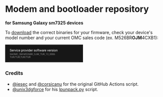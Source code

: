 # Modem and bootloader repository
**for Samsung Galaxy sm7325 devices**

To [download](https://github.com/saadelasfur14/proprietary_vendor_samsung_sm7325/releases) the correct binaries for your firmware, check your device's model number and your current OMC sales code (ex. M526BR**OJM**4CXB1):

<img src="readme-res/omc-info.jpg" width="50%"/>

### Credits
- [@jesec](https://github.com/jesec) and [@corsicanu](https://github.com/corsicanu) for the original GitHub Actions script.
- [@unix3dgforce](https://github.com/unix3dgforce) for his [lpunpack.py](https://github.com/unix3dgforce/lpunpack) script.